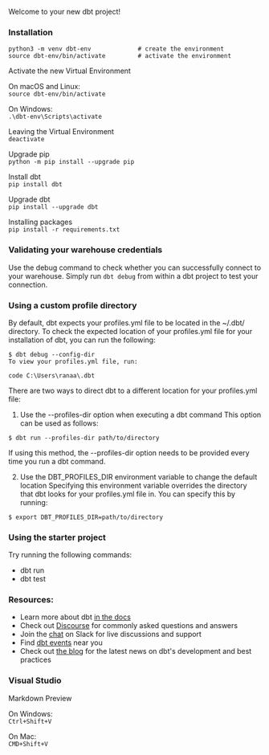 Welcome to your new dbt project!

### Installation

```
python3 -m venv dbt-env             # create the environment
source dbt-env/bin/activate         # activate the environment
```

Activate the new Virtual Environment

On macOS and Linux:\
`source dbt-env/bin/activate`

On Windows:\
`.\dbt-env\Scripts\activate`

Leaving the Virtual Environment\
`deactivate`

Upgrade pip\
`python -m pip install --upgrade pip`

Install dbt\
`pip install dbt`

Upgrade dbt\
`pip install --upgrade dbt`

Installing packages\
`pip install -r requirements.txt`


### Validating your warehouse credentials

Use the debug command to check whether you can successfully connect to your warehouse. Simply run `dbt debug` from within a dbt project to test your connection.

### Using a custom profile directory
By default, dbt expects your profiles.yml file to be located in the ~/.dbt/ directory. To check the expected location of your profiles.yml file for your installation of dbt, you can run the following:

```
$ dbt debug --config-dir
To view your profiles.yml file, run:

code C:\Users\ranaa\.dbt
```
There are two ways to direct dbt to a different location for your profiles.yml file:

1. Use the --profiles-dir option when executing a dbt command This option can be used as follows:

```
$ dbt run --profiles-dir path/to/directory
```

If using this method, the --profiles-dir option needs to be provided every time you run a dbt command.

2. Use the DBT_PROFILES_DIR environment variable to change the default location Specifying this environment variable overrides the directory that dbt looks for your profiles.yml file in. You can specify this by running:

```
$ export DBT_PROFILES_DIR=path/to/directory
```

### Using the starter project

Try running the following commands:
- dbt run
- dbt test


### Resources:
- Learn more about dbt [in the docs](https://docs.getdbt.com/docs/introduction)
- Check out [Discourse](https://discourse.getdbt.com/) for commonly asked questions and answers
- Join the [chat](http://slack.getdbt.com/) on Slack for live discussions and support
- Find [dbt events](https://events.getdbt.com) near you
- Check out [the blog](https://blog.getdbt.com/) for the latest news on dbt's development and best practices

### Visual Studio

Markdown Preview

On Windows:\
`Ctrl+Shift+V`

On Mac:\
`CMD+Shift+V`


